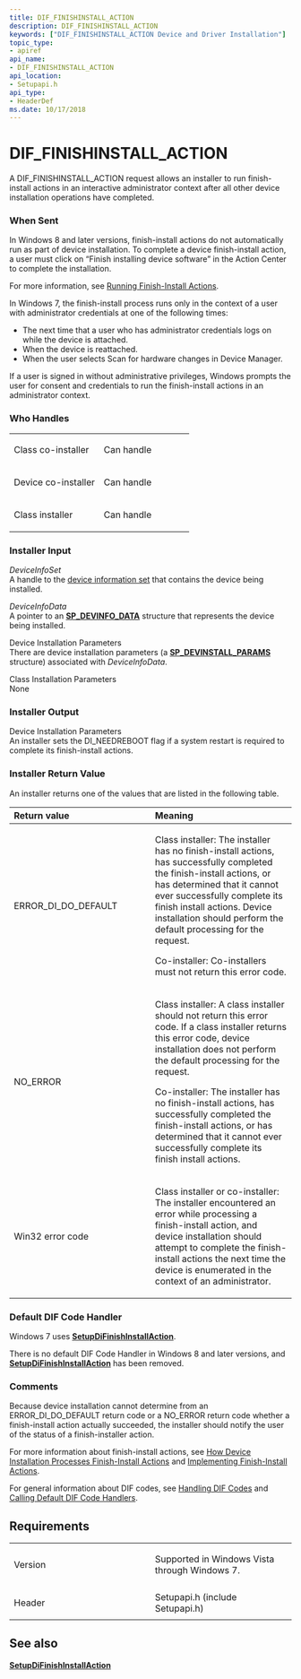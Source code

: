 ```yaml
---
title: DIF_FINISHINSTALL_ACTION
description: DIF_FINISHINSTALL_ACTION
keywords: ["DIF_FINISHINSTALL_ACTION Device and Driver Installation"]
topic_type:
- apiref
api_name:
- DIF_FINISHINSTALL_ACTION
api_location:
- Setupapi.h
api_type:
- HeaderDef
ms.date: 10/17/2018
---
```


# DIF_FINISHINSTALL_ACTION


A DIF_FINISHINSTALL_ACTION request allows an installer to run finish-install actions in an interactive administrator context after all other device installation operations have completed.

### When Sent

In Windows 8 and later versions, finish-install actions do not automatically run as part of device installation. To complete a device finish-install action, a user must click on “Finish installing device software” in the Action Center to complete the installation.

For more information, see [Running Finish-Install Actions](./running-finish-install-actions.md).

In Windows 7, the finish-install process runs only in the context of a user with administrator credentials at one of the following times:

-   The next time that a user who has administrator credentials logs on while the device is attached.
-   When the device is reattached.
-   When the user selects Scan for hardware changes in Device Manager.

If a user is signed in without administrative privileges, Windows prompts the user for consent and credentials to run the finish-install actions in an administrator context.

### Who Handles

<table>
<colgroup>
<col width="50%" />
<col width="50%" />
</colgroup>
<tbody>
<tr class="odd">
<td align="left"><p>Class co-installer</p></td>
<td align="left"><p>Can handle</p></td>
</tr>
<tr class="even">
<td align="left"><p>Device co-installer</p></td>
<td align="left"><p>Can handle</p></td>
</tr>
<tr class="odd">
<td align="left"><p>Class installer</p></td>
<td align="left"><p>Can handle</p></td>
</tr>
</tbody>
</table>

 

### Installer Input

<a href="" id="deviceinfoset"></a>*DeviceInfoSet*  
A handle to the [device information set](./device-information-sets.md) that contains the device being installed.

<a href="" id="deviceinfodata"></a>*DeviceInfoData*  
A pointer to an [**SP_DEVINFO_DATA**](/windows/win32/api/setupapi/ns-setupapi-sp_devinfo_data) structure that represents the device being installed.

<a href="" id="device-installation-parameters-"></a>Device Installation Parameters   
There are device installation parameters (a [**SP_DEVINSTALL_PARAMS**](/windows/win32/api/setupapi/ns-setupapi-sp_devinstall_params_a) structure) associated with *DeviceInfoData*.

<a href="" id="class-installation-parameters"></a>Class Installation Parameters  
None

### Installer Output

<a href="" id="device-installation-parameters-"></a>Device Installation Parameters   
An installer sets the DI_NEEDREBOOT flag if a system restart is required to complete its finish-install actions.

### Installer Return Value

An installer returns one of the values that are listed in the following table.

<table>
<colgroup>
<col width="50%" />
<col width="50%" />
</colgroup>
<thead>
<tr class="header">
<th align="left">Return value</th>
<th align="left">Meaning</th>
</tr>
</thead>
<tbody>
<tr class="odd">
<td align="left"><p>ERROR_DI_DO_DEFAULT</p></td>
<td align="left"><p>Class installer: The installer has no finish-install actions, has successfully completed the finish-install actions, or has determined that it cannot ever successfully complete its finish install actions. Device installation should perform the default processing for the request.</p>
<p>Co-installer: Co-installers must not return this error code.</p></td>
</tr>
<tr class="even">
<td align="left"><p>NO_ERROR</p></td>
<td align="left"><p>Class installer: A class installer should not return this error code. If a class installer returns this error code, device installation does not perform the default processing for the request.</p>
<p>Co-installer: The installer has no finish-install actions, has successfully completed the finish-install actions, or has determined that it cannot ever successfully complete its finish install actions.</p></td>
</tr>
<tr class="odd">
<td align="left"><p>Win32 error code</p></td>
<td align="left"><p>Class installer or co-installer: The installer encountered an error while processing a finish-install action, and device installation should attempt to complete the finish-install actions the next time the device is enumerated in the context of an administrator.</p></td>
</tr>
</tbody>
</table>

 

### Default DIF Code Handler

Windows 7 uses [**SetupDiFinishInstallAction**](/previous-versions/windows/hardware/previsioning-framework/ff551022(v=vs.85)).

There is no default DIF Code Handler in Windows 8 and later versions, and [**SetupDiFinishInstallAction**](/previous-versions/windows/hardware/previsioning-framework/ff551022(v=vs.85)) has been removed.

### Comments

Because device installation cannot determine from an ERROR_DI_DO_DEFAULT return code or a NO_ERROR return code whether a finish-install action actually succeeded, the installer should notify the user of the status of a finish-installer action.

For more information about finish-install actions, see [How Device Installation Processes Finish-Install Actions](./how-finish-install-actions-are-processed.md) and [Implementing Finish-Install Actions](./implementing-finish-install-actions.md).

For general information about DIF codes, see [Handling DIF Codes](./handling-dif-codes.md) and [Calling Default DIF Code Handlers](./calling-the-default-dif-code-handlers.md).

## Requirements

<table>
<colgroup>
<col width="50%" />
<col width="50%" />
</colgroup>
<tbody>
<tr class="odd">
<td align="left"><p>Version</p></td>
<td align="left"><p>Supported in Windows Vista through Windows 7.</p></td>
</tr>
<tr class="even">
<td align="left"><p>Header</p></td>
<td align="left">Setupapi.h (include Setupapi.h)</td>
</tr>
</tbody>
</table>

## See also


[**SetupDiFinishInstallAction**](/previous-versions/windows/hardware/previsioning-framework/ff551022(v=vs.85))

 

